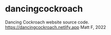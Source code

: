 # dancingcockroach
Dancing Cockroach website source code. https://dancingcockroach.netlify.app
Matt F, 2022
